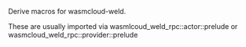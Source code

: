 Derive macros for wasmcloud-weld.

These are usually imported via wasmlcoud_weld_rpc::actor::prelude or
wasmcloud_weld_rpc::provider::prelude
